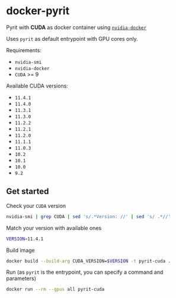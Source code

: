 # docker-pyrit 

Pyrit with **CUDA** as docker container using [`nvidia-docker`](https://github.com/NVIDIA/nvidia-docker)

Uses `pyrit` as default entrypoint with GPU cores only.

Requirements:
- `nvidia-smi`
- `nvidia-docker`
- `CUDA` >= 9 

Available CUDA versions:
- `11.4.1`
- `11.4.0`
- `11.3.1`
- `11.3.0`
- `11.2.2`
- `11.2.1`
- `11.2.0`
- `11.1.1`
- `11.0.3`
- `10.2`
- `10.1`
- `10.0`
- `9.2`


## Get started

Check your `CUDA` version
```bash
nvidia-smi | grep CUDA | sed 's/.*Version: //' | sed 's/ .*//'
```

Match your version with available ones
```bash 
VERSION=11.4.1
```

Build image
```bash
docker build --build-arg CUDA_VERSION=$VERSION -t pyrit-cuda .
```

Run (as `pyrit` is the entrypoint, you can specify a command and parameters)
```bash
docker run --rm --gpus all pyrit-cuda
```
